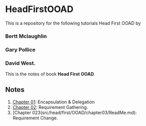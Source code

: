 HeadFirstOOAD
=============

This is a repository for the following tutorials Head First OOAD by 

### Bertt Mclaughlin
### Gary Pollice 
### David West.

This is the notes of book **Head First OOAD**.

Notes
-

1. [Chapter 01](src/head/first/OOAD/chapter01/ReadMe.md): Encapsulation & Delegation
2. [Chapter 02](src/head/first/OOAD/chapter02/ReadMe.md): Requirement Gathering.
3. [Chapter 023(src/head/first/OOAD/chapter03/ReadMe.md): Requirement Change.


